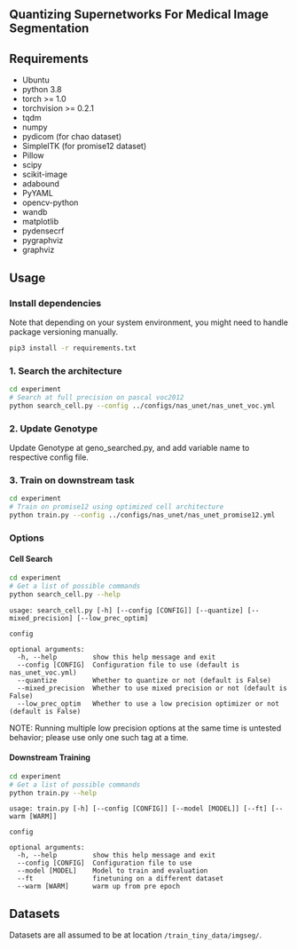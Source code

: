 ## Quantizing Supernetworks For Medical Image Segmentation

## Requirements

+ Ubuntu
+ python 3.8
+ torch >= 1.0
+ torchvision >= 0.2.1
+ tqdm
+ numpy
+ pydicom (for chao dataset)
+ SimpleITK (for promise12 dataset)
+ Pillow
+ scipy
+ scikit-image
+ adabound
+ PyYAML
+ opencv-python
+ wandb
+ matplotlib
+ pydensecrf
+ pygraphviz
+ graphviz

## Usage

### Install dependencies

Note that depending on your system environment, you might need to handle package versioning manually.

```bash
pip3 install -r requirements.txt
```

### 1. Search the architecture

```bash
cd experiment
# Search at full precision on pascal voc2012
python search_cell.py --config ../configs/nas_unet/nas_unet_voc.yml
```

### 2. Update Genotype

Update Genotype at geno_searched.py, and add variable name to respective config file.

### 3. Train on downstream task
```bash
cd experiment
# Train on promise12 using optimized cell architecture
python train.py --config ../configs/nas_unet/nas_unet_promise12.yml
```

### Options

#### Cell Search

```bash
cd experiment
# Get a list of possible commands
python search_cell.py --help
```

```
usage: search_cell.py [-h] [--config [CONFIG]] [--quantize] [--mixed_precision] [--low_prec_optim]

config

optional arguments:
  -h, --help         show this help message and exit
  --config [CONFIG]  Configuration file to use (default is nas_unet_voc.yml)
  --quantize         Whether to quantize or not (default is False)
  --mixed_precision  Whether to use mixed precision or not (default is False)
  --low_prec_optim   Whether to use a low precision optimizer or not (default is False)
```
NOTE: Running multiple low precision options at the same time is untested behavior; please use only one such tag at a time.

#### Downstream Training

```bash
cd experiment
# Get a list of possible commands
python train.py --help
```

```
usage: train.py [-h] [--config [CONFIG]] [--model [MODEL]] [--ft] [--warm [WARM]]

config

optional arguments:
  -h, --help         show this help message and exit
  --config [CONFIG]  Configuration file to use
  --model [MODEL]    Model to train and evaluation
  --ft               finetuning on a different dataset
  --warm [WARM]      warm up from pre epoch
```
## Datasets

Datasets are all assumed to be at location ```/train_tiny_data/imgseg/```.
